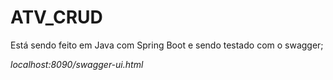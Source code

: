# ATV_CRUD

Está sendo feito em Java com Spring Boot e sendo testado com o swagger;

*localhost:8090/swagger-ui.html*
